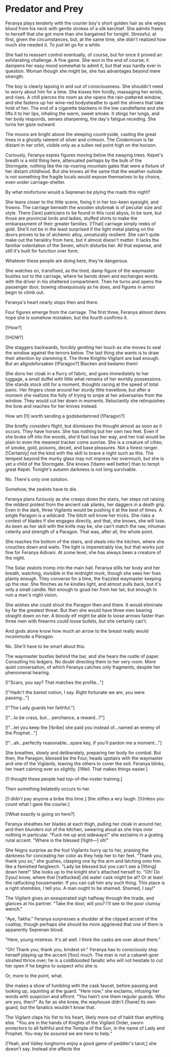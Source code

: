 # Predator and Prey

Feranya plays tenderly with the courier boy's short golden hair as she wipes blood from his neck with gentle strokes of a silk kerchief. She admits freely to herself that she got more than she bargained for tonight. Stressful, at first, given the circumstances, but, at the same time, she didn't realized how much she needed it. To just let go for a while.

She had to reassert control eventually, of course, but for once it proved an exhilarating challenge. A fine game. She won in the end of course; it dampens her easy mood somewhat to admit it, but that was hardly ever in question. Woman though she might be, she has advantages beyond mere strength.

The boy is clearly lapsing in and out of consciousness. She shouldn't need to worry about him for a time. She kisses him fondly, massaging her wrists, and rises. A chill pierces the room as she opens the rain-pattered window, and she fastens up her wine-red bodysheathe to quell the shivers that take hold of her. The end of a cigarette blackens in the low candleflame and she lifts it to her lips, inhaling the warm, sweet smoke. It stings her lungs, and her body responds, senses sharpening, the day's fatigue receding. She turns her gaze outward.

The moons are bright above the sleeping countryside, casting the great trees in a ghostly raiment of silver and crimson. The Cindermoon is far distant in her orbit, visible only as a sullen red point high on the horizon.

Curiously, Feranya espies figures moving below the swaying trees. Kepet's breath is a mild thing here, attenuated perhaps by the bulk of the Stormgate; nothing like the rip-roaring mountain gales that were a fixture of her distant childhood. But she knows all the same that the weather outside is not something the fragile locals would expose themselves to by choice, even under carriage-shelter.

By what misfortune would a Seprenan be plying the roads this night?

She leans closer to the little scene, fixing it in her too-keen eyesight, and frowns. The carriage beneath the wooden skybreak is of peculiar size and style. There [!are] patricians to be found in this rural abyss, to be sure, but those are provincial lords and ladies, stuffed shirts to make the embarassment of their greater families. [!That] carriage simply reeks of gold. She'll not be in the least surprised if the light metal plating on the doors proves to be of alchemic alloy, unnaturally resilient. She can't quite make out the heraldry from here, but it almost doesn't matter. It lacks the familiar ostentation of the Seven, which disturbs her. All that expense, and still it's built for function over form.

Whatever these people are doing here, they're dangerous.

She watches on, transfixed, as the tired, damp figure of the waymaster bustles out to the carriage, where he bends down and exchanges words with the driver in his sheltered compartment. Then he turns and opens the passenger door, bowing obsequiously as he does, and figures in armor begin to climb out.

Feranya's heart nearly stops then and there.

Four figures emerge from the carriage. The first three, Feranya almost dares hope she is somehow mistaken, but the fourth confirms it.

[!How?]

[!HOW?]

She staggers backwards, forcibly gentling her touch as she moves to seal the window against the terrors below. The last thing she wants is to draw their attention by slamming it. The three Knights-Vigilant are bad enough. But an allgodsforsaken [!Paragon?] Blacken and bedamn them!

She dons her cloak in a flurry of fabric, and goes immediately to her luggage, a small duffel with little what remains of her worldly possessions. She stands stock still for a moment, thoughts racing at the speed of total panic. Her fingers close around her sturdy little travelbow, but after a moment she realizes the folly of trying to snipe at her adversaries from the window. They would cut her down in moments. Reluctantly she relinquishes the bow and reaches for her knives instead.

How am [!I] worth sending a godsbedamned [!Paragon?]

She briefly considers flight, but dismisses the thought almost as soon as it occurs. They have horses. She has nothing but her own two feet. Even if she broke off into the woods, she'd fast lose her way, and her trail would be plain to even the meanest tracker come sunrise. She is a creature of cities; of smoke, gold, poisons, deceit, and base pleasures. Not a forest ranger. [!Certainly] not the kind with the skill to brave a night such as this. The tempest beyond the murky glass may not impress her overmuch, but she is yet a child of the Stormgate. She knows [!damn well better] than to tempt great Kepet. Tonight's autumn darkness is not long survivable.

No. There's only one solution.

Somehow, the zealots have to die.

Feranya plans furiously as she creeps down the stairs, her steps not raising the mildest protest from the ancient oak planks, her daggers in a death grip. Even in the dark, three Vigilants would be pushing it at the best of times. A single Paragon is a wildcard. The bitch will know her tricks. She risks a contest of blades if she engages directly, and that, she knows, she will lose. As keen as her skill with the knife may be, she can't match the raw, inhuman celerity and strength of a Paragon. That was, after all, the whole point.

She reaches the bottom of the stairs, and steals into the kitchen, where she crouches down and waits. The light is impenetrably low, but that works just fine for Feranya Adivani. At some level, she has always been a creature of the night.

The Solar zealots tromp into the main hall. Feranya stills her body and her breath, watching, invisible in the midnight murk, though she sees her foes plainly enough. They converse for a time, the frazzled waymaster keeping up the rear. She flinches as he kindles light, and almost pulls back, but it's only a small candle. Not enough to goad her from her lair, but enough to ruin a man's night vision.

She wishes she could shoot the Paragon then and there. It would eliminate by far the greatest threat. But then she would have three men bearing straight down on her. A bloody elf might be able to loose arrows faster than three men with firearms could loose bullets, but she certainly can't.

And gods alone know how much an arrow to the breast really would incommode a Paragon.

No. She'll have to be smart about this.

The waymaster bustles behind the bar, and she hears the rustle of paper. Consulting his ledgers. No doubt directing them to her very room. More quiet conversation, of which Feranya catches only fragments, despite her phenomenal hearing.

[!"Scars, you say? That matches the profile…"]

[!"Hadn't the barest notion, I say. Right fortunate we are, you were passing…"]

[!"The Lady guards her faithful."]

[!"…to be crass, but… perchance, a reward…?"]

[!"…let you keep the [!bribe] she paid you instead of…named an enemy of the Prophet…"]

[!"…ah…perfectly reasonable…spare key, if you'll pardon me a moment…"]

She breathes, slowly and deliberately, preparing her body for combat. But then, the Paragon, blessed be the Four, heads upstairs with the waymaster and one of the Vigilants, leaving the others to cover the exit. Feranya blinks, her heart calming ever so slightly. [!Well. That makes things easier.]

[!I thought these people had top-of-the-roster training.]

Then something belatedly occurs to her.

[!I didn't pay anyone a bribe this time.] She stifles a wry laugh. [!Unless you count what I gave the courier.]

[!What exactly is going on here?]

Feranya sheathes her blades at each thigh, pulling her cloak in around her, and then blunders out of the kitchen, swearing aloud as she trips over nothing in particular. "Fuck me up and sideways!" she exclaims in a grating rural accent. "Where is the blessed [!light—] oh!"

She feigns surprise as the fool Vigilants hurry up to her, praising the darkness for concealing her color as they help her to her feet. "Thank you, thank you so," she gushes, clasping one by the arm and latching onto him like a famished fangleech. "Lady be blessed but you can't see a [!thing] down here!" She looks up to the knight she's attached herself to. "Oh! Do [!you] know, where that [!ratfucked] old water cask might be at? Or at least the ratfucking housemaster. If you can call him any such thing. This place is a right *shambles,* I tell you. A man ought to be shamed. Shamed, I say!"

The Vigilant gives an exasperated sigh halfway through the tirade, and glances at his partner. "Take the door, will you? I'll see to the poor clumsy wench."

"Aye, Takha." Feranya surpresses a shudder at the clipped accent of the coaltop, though perhaps she should be more aggrieved that one of them is apparently Seprenan blood.

"Here, young mistress. It's all well. I think the casks are over about there."

"Oh! Thank you; thank you, kindest sir." Feranya has to consciously stop herself playing up the accent [!too] much. The man is not a cabaret-goer sloshed thrice over; he is a coldblooded fanatic who will not hesitate to cut her open if he begins to suspect who she is.

Or, more to the point, what.

She makes a show of fumbling with the cask faucet, before pausing and looking up, squinting at the guard. "Here now," she exclaims, infusing her words with suspicion and affront. "You hain't one them regular guards. Who are you, then?" As far as she knew, the wayhouse didn't [!have] its own guard, but the fanatics wouldn't know that.

The Vigilant claps his fist to his heart, likely more out of habit than anything else. "You are in the hands of Knights of the Vigilant Order, sworn protectors to all faithful and the Temple of the Sun, in the name of Lady and Prophet. You may be assured we are here to help."

[!Yeah, and Valley longhorns enjoy a good game of peddler's tarot,] she doesn't say. Instead she affects the 
